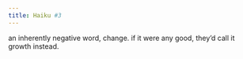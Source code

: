 ```yaml
---
title: Haiku #3
---
```

an inherently
negative word, change. if it
were any good, they’d call it
growth instead.